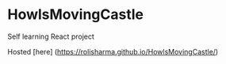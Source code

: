 # HowlsMovingCastle
Self learning React project 

Hosted [here] (https://rolisharma.github.io/HowlsMovingCastle/) 
